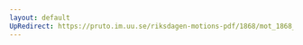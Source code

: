 ```yaml
---
layout: default
UpRedirect: https://pruto.im.uu.se/riksdagen-motions-pdf/1868/mot_1868__ak__18/mot_1868__ak__18-001.pdf
---
```

